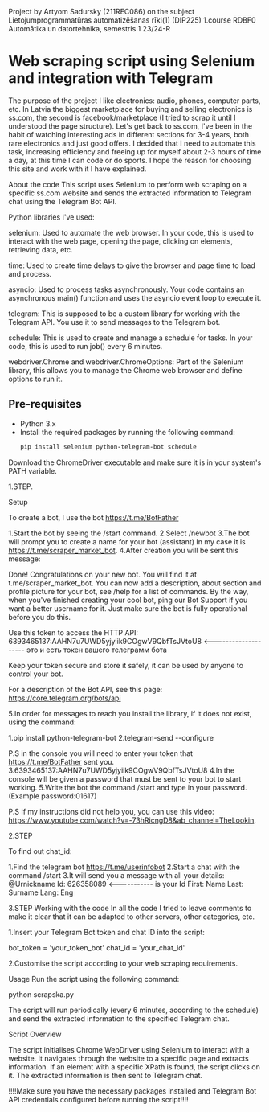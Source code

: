 Project by Artyom Sadursky (211REC086) on the subject Lietojumprogrammatūras automatizēšanas rīki(1) (DIP225)
1.course RDBF0 Automātika un datortehnika, semestris 1 23/24-R

# Web scraping script using Selenium and integration with Telegram


The purpose of the project I like electronics: audio, phones, computer parts, etc.
In Latvia the biggest marketplace for buying and selling electronics is ss.com, the second is facebook/marketplace (I tried to scrap it until I understood the page structure).
Let's get back to ss.com, I've been in the habit of watching interesting ads in different sections for 3-4 years, both rare electronics and just good offers.
I decided that I need to automate this task, increasing efficiency and freeing up for myself about 2-3 hours of time a day, at this time I can code or do sports. I hope the reason for choosing this site and work with it I have explained.


About the code
This script uses Selenium to perform web scraping on a specific ss.com website and sends the extracted information to Telegram chat using the Telegram Bot API.





Python libraries I've used:

selenium: Used to automate the web browser. In your code, this is used to interact with the web page, opening the page, clicking on elements, retrieving data, etc.

time: Used to create time delays to give the browser and page time to load and process.

asyncio: Used to process tasks asynchronously. Your code contains an asynchronous main() function and uses the asyncio event loop to execute it.

telegram: This is supposed to be a custom library for working with the Telegram API. You use it to send messages to the Telegram bot.

schedule: This is used to create and manage a schedule for tasks. In your code, this is used to run job() every 6 minutes.

webdriver.Chrome and webdriver.ChromeOptions: Part of the Selenium library, this allows you to manage the Chrome web browser and define options to run it.



## Pre-requisites

- Python 3.x
- Install the required packages by running the following command:
  ```bash
  pip install selenium python-telegram-bot schedule


Download the ChromeDriver executable and make sure it is in your system's PATH variable.


1.STEP.

Setup

To create a bot, I use the bot https://t.me/BotFather

1.Start the bot by seeing the /start command.
2.Select /newbot
3.The bot will prompt you to create a name for your bot (assistant) In my case it is https://t.me/scraper_market_bot.
4.After creation you will be sent this message:


Done! Congratulations on your new bot. You will find it at t.me/scraper_market_bot. You can now add a description, about section and profile picture for your bot, see /help for a list of commands. By the way, when you've finished creating your cool bot, ping our Bot Support if you want a better username for it. Just make sure the bot is fully operational before you do this.

Use this token to access the HTTP API:
6393465137:AAHN7u7UWD5yjyiik9COgwV9QbfTsJVtoU8      <-------------------- это и есть токен вашего телеграмм бота

Keep your token secure and store it safely, it can be used by anyone to control your bot.

For a description of the Bot API, see this page: https://core.telegram.org/bots/api

5.In order for messages to reach you install the library, if it does not exist, using the command:

1.pip install python-telegram-bot
2.telegram-send --configure

P.S in the console you will need to enter your token that https://t.me/BotFather sent you.
3.6393465137:AAHN7u7UWD5yjyiik9COgwV9QbfTsJVtoU8 
4.In the console will be given a password that must be sent to your bot to start working.
5.Write the bot the command /start and type in your password. (Example password:01617)


P.S If my instructions did not help you, you can use this video: https://www.youtube.com/watch?v=-73hRicngD8&ab_channel=TheLookin.


2.STEP

To find out chat_id:

1.Find the telegram bot https://t.me/userinfobot
2.Start a chat with the command /start
3.It will send you a message with all your details:
@Urnickname
Id: 626358089 <----------- is your Id
First: Name
Last: Surname
Lang: Eng



3.STEP Working with the code
In all the code I tried to leave comments to make it clear that it can be adapted to other servers, other categories, etc.

1.Insert your Telegram Bot token and chat ID into the script:

bot_token = 'your_token_bot'
chat_id = 'your_chat_id'


2.Customise the script according to your web scraping requirements.


Usage
Run the script using the following command:

python scrapska.py


The script will run periodically (every 6 minutes, according to the schedule) and send the extracted information to the specified Telegram chat.



Script Overview

The script initialises Chrome WebDriver using Selenium to interact with a website.
It navigates through the website to a specific page and extracts information.
If an element with a specific XPath is found, the script clicks on it.
The extracted information is then sent to Telegram chat.




!!!!Make sure you have the necessary packages installed and Telegram Bot API credentials configured before running the script!!!!